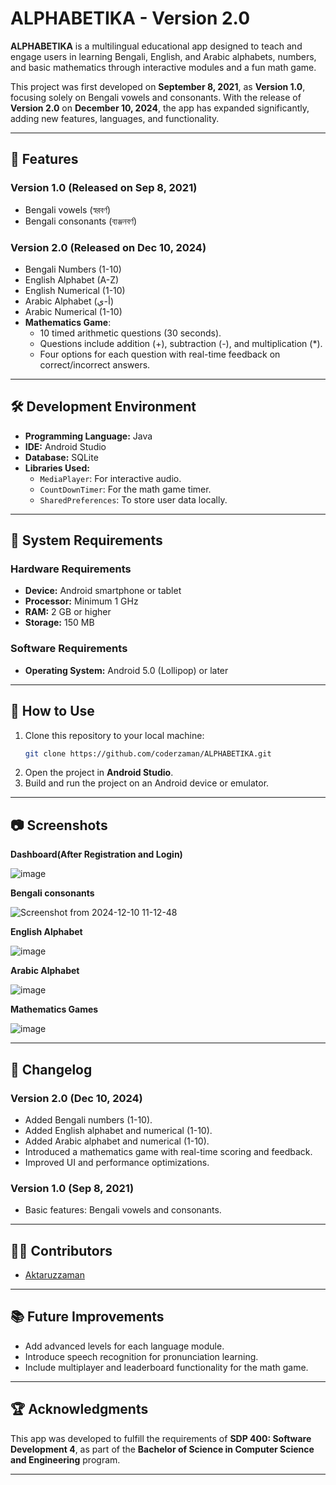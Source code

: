 # ALPHABETIKA - Version 2.0  

**ALPHABETIKA** is a multilingual educational app designed to teach and engage users in learning Bengali, English, and Arabic alphabets, numbers, and basic mathematics through interactive modules and a fun math game.  

This project was first developed on **September 8, 2021**, as **Version 1.0**, focusing solely on Bengali vowels and consonants. With the release of **Version 2.0** on **December 10, 2024**, the app has expanded significantly, adding new features, languages, and functionality.  

---

## 📖 **Features**  

### Version 1.0 (Released on Sep 8, 2021)  
- Bengali vowels (স্বরবর্ণ)  
- Bengali consonants (ব্যঞ্জনবর্ণ)  

### Version 2.0 (Released on Dec 10, 2024)  
- Bengali Numbers (1-10)  
- English Alphabet (A-Z)  
- English Numerical (1-10)  
- Arabic Alphabet (أ-ي)  
- Arabic Numerical (1-10)  
- **Mathematics Game**:  
  - 10 timed arithmetic questions (30 seconds).  
  - Questions include addition (+), subtraction (-), and multiplication (*).  
  - Four options for each question with real-time feedback on correct/incorrect answers.  

---

## 🛠️ **Development Environment**  
- **Programming Language:** Java  
- **IDE:** Android Studio  
- **Database:** SQLite  
- **Libraries Used:**  
  - `MediaPlayer`: For interactive audio.  
  - `CountDownTimer`: For the math game timer.  
  - `SharedPreferences`: To store user data locally.  

---

## 🔧 **System Requirements**  

### Hardware Requirements  
- **Device:** Android smartphone or tablet  
- **Processor:** Minimum 1 GHz  
- **RAM:** 2 GB or higher  
- **Storage:** 150 MB  

### Software Requirements  
- **Operating System:** Android 5.0 (Lollipop) or later  

---

## 🚀 **How to Use**  
1. Clone this repository to your local machine:  
   ```bash  
   git clone https://github.com/coderzaman/ALPHABETIKA.git  
   ```  
2. Open the project in **Android Studio**.  
3. Build and run the project on an Android device or emulator.  

---

## 📷 **Screenshots**  
**Dashboard(After Registration and Login)**

![image](https://github.com/user-attachments/assets/f83b9e89-8d02-4918-88ae-2663168d93f5)

**Bengali consonants**

![Screenshot from 2024-12-10 11-12-48](https://github.com/user-attachments/assets/a4656af8-5998-4486-9a8c-b206f26cf710)


**English Alphabet**

![image](https://github.com/user-attachments/assets/0f70521e-fde2-493c-9470-07a8ab0224c0)


**Arabic Alphabet**

![image](https://github.com/user-attachments/assets/399da237-c843-42f4-b1bc-31c34d43ea08)

**Mathematics Games**

![image](https://github.com/user-attachments/assets/068eec26-9caa-41e9-9ca3-fbb5ae1c9e24)



---




## 📝 **Changelog**  

### Version 2.0 (Dec 10, 2024)  
- Added Bengali numbers (1-10).  
- Added English alphabet and numerical (1-10).  
- Added Arabic alphabet and numerical (1-10).  
- Introduced a mathematics game with real-time scoring and feedback.  
- Improved UI and performance optimizations.  

### Version 1.0 (Sep 8, 2021)  
- Basic features: Bengali vowels and consonants.  

---

## 👨‍💻 **Contributors**  
- [Aktaruzzaman](https://github.com/coderzaman)  

---

## 📚 **Future Improvements**  
- Add advanced levels for each language module.  
- Introduce speech recognition for pronunciation learning.  
- Include multiplayer and leaderboard functionality for the math game.  

---

## 🏆 **Acknowledgments**  
This app was developed to fulfill the requirements of **SDP 400: Software Development 4**, as part of the **Bachelor of Science in Computer Science and Engineering** program.  

---  
